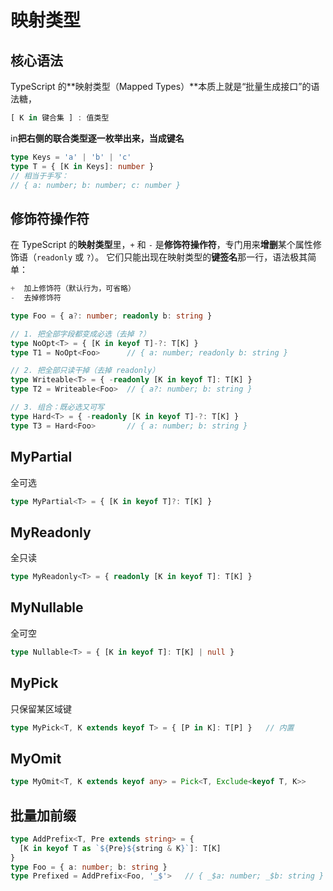 # 映射类型

## 核心语法

TypeScript 的**映射类型（Mapped Types）**本质上就是“批量生成接口”的语法糖，

```ts
[ K in 键合集 ] : 值类型
```

in**把右侧的联合类型逐一枚举出来，当成键名**

```ts
type Keys = 'a' | 'b' | 'c'
type T = { [K in Keys]: number }
// 相当于手写：
// { a: number; b: number; c: number }
```



## **修饰符操作符**

在 TypeScript 的**映射类型**里，`+` 和 `-` 是**修饰符操作符**，专门用来**增删**某个属性修饰语（`readonly` 或 `?`）。
它们只能出现在映射类型的**键签名**那一行，语法极其简单：

```ts
+  加上修饰符（默认行为，可省略）
-  去掉修饰符
```

```ts
type Foo = { a?: number; readonly b: string }

// 1. 把全部字段都变成必选（去掉 ?）
type NoOpt<T> = { [K in keyof T]-?: T[K] }
type T1 = NoOpt<Foo>      // { a: number; readonly b: string }

// 2. 把全部只读干掉（去掉 readonly）
type Writeable<T> = { -readonly [K in keyof T]: T[K] }
type T2 = Writeable<Foo>  // { a?: number; b: string }

// 3. 组合：既必选又可写
type Hard<T> = { -readonly [K in keyof T]-?: T[K] }
type T3 = Hard<Foo>       // { a: number; b: string }
```



## MyPartial

全可选

```ts
type MyPartial<T> = { [K in keyof T]?: T[K] }
```

## MyReadonly

全只读

```ts
type MyReadonly<T> = { readonly [K in keyof T]: T[K] }
```

## MyNullable

全可空

```ts
type Nullable<T> = { [K in keyof T]: T[K] | null }
```

## MyPick

只保留某区域键

```ts
type MyPick<T, K extends keyof T> = { [P in K]: T[P] }   // 内置
```

## MyOmit

```ts
type MyOmit<T, K extends keyof any> = Pick<T, Exclude<keyof T, K>>
```



## 批量加前缀

```ts
type AddPrefix<T, Pre extends string> = {
  [K in keyof T as `${Pre}${string & K}`]: T[K]
}
type Foo = { a: number; b: string }
type Prefixed = AddPrefix<Foo, '_$'>   // { _$a: number; _$b: string }
```

